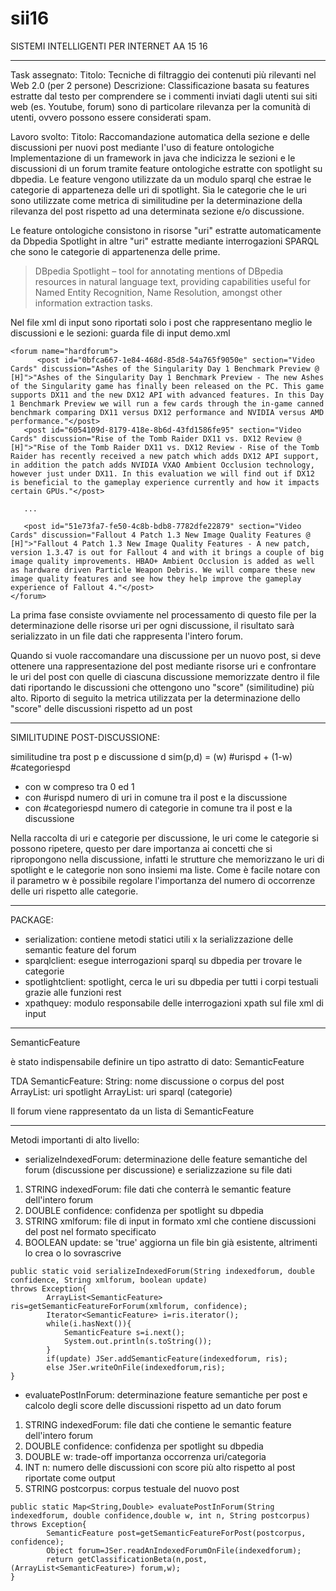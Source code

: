 # sii16
SISTEMI INTELLIGENTI PER INTERNET
AA 15 16

------------------------------------------------------------------------

Task assegnato: 
Titolo: Tecniche di filtraggio dei contenuti più rilevanti nel Web 2.0 (per 2 persone)
Descrizione: Classificazione basata su features estratte dal testo per comprendere se i commenti inviati dagli utenti sui siti web (es. Youtube, forum) sono di particolare rilevanza per la comunità di utenti, ovvero possono essere considerati spam.

Lavoro svolto:
Titolo: Raccomandazione automatica della sezione e delle discussioni per nuovi post mediante l'uso di feature ontologiche
Implementazione di un framework in java che indicizza le sezioni e le discussioni di un forum tramite feature ontologiche estratte con spotlight su dbpedia. Le feature vengono utilizzate da un modulo sparql che estrae le categorie di apparteneza delle uri di spotlight. 
Sia le categorie che le uri sono utilizzate come metrica di similitudine per la determinazione della rilevanza del post rispetto ad una determinata sezione e/o discussione.

Le feature ontologiche consistono in risorse "uri" estratte automaticamente da Dbpedia Spotlight in altre "uri" estratte mediante interrogazioni SPARQL che sono le categorie di appartenenza delle prime.
> DBpedia Spotlight – tool for annotating mentions of DBpedia resources in natural language text, providing capabilities useful for Named Entity Recognition, Name Resolution, amongst other information extraction tasks.

Nel file xml di input sono riportati solo i post che rappresentano meglio le discussioni e le sezioni: guarda file di input demo.xml

```
<forum name="hardforum">
      <post id="0bfca667-1e84-468d-85d8-54a765f9050e" section="Video Cards" discussion="Ashes of the Singularity Day 1 Benchmark Preview @ [H]">"Ashes of the Singularity Day 1 Benchmark Preview - The new Ashes of the Singularity game has finally been released on the PC. This game supports DX11 and the new DX12 API with advanced features. In this Day 1 Benchmark Preview we will run a few cards through the in-game canned benchmark comparing DX11 versus DX12 performance and NVIDIA versus AMD performance."</post>
   <post id="6054109d-8179-418e-8b6d-43fd1586fe95" section="Video Cards" discussion="Rise of the Tomb Raider DX11 vs. DX12 Review @ [H]">"Rise of the Tomb Raider DX11 vs. DX12 Review - Rise of the Tomb Raider has recently received a new patch which adds DX12 API support, in addition the patch adds NVIDIA VXAO Ambient Occlusion technology, however just under DX11. In this evaluation we will find out if DX12 is beneficial to the gameplay experience currently and how it impacts certain GPUs."</post>

   ...

   <post id="51e73fa7-fe50-4c8b-bdb8-7782dfe22879" section="Video Cards" discussion="Fallout 4 Patch 1.3 New Image Quality Features @ [H]">"Fallout 4 Patch 1.3 New Image Quality Features - A new patch, version 1.3.47 is out for Fallout 4 and with it brings a couple of big image quality improvements. HBAO+ Ambient Occlusion is added as well as hardware driven Particle Weapon Debris. We will compare these new image quality features and see how they help improve the gameplay experience of Fallout 4."</post>
</forum>

```
La prima fase consiste ovviamente nel processamento di questo file per la determinazione delle risorse uri per ogni discussione, il risultato sarà serializzato in un file dati che rappresenta l'intero forum.

Quando si vuole raccomandare una discussione per un nuovo post, si deve ottenere una rappresentazione del post mediante risorse uri e confrontare  le uri del post con quelle di ciascuna discussione memorizzate dentro il file dati riportando le discussioni che ottengono uno "score" (similitudine) più alto.
Riporto di seguito la metrica utilizzata per la determinazione dello "score" delle discussioni rispetto ad un post 

------------------------------------------------
SIMILITUDINE POST-DISCUSSIONE:

similitudine tra post p e discussione d
sim(p,d) = (w) #urispd + (1-w) #categoriespd

* con w compreso tra 0 ed 1 
* con #urispd numero di uri in comune tra il post e la discussione
* con #categoriespd numero di categorie in comune tra il post e la discussione

Nella raccolta di uri e categorie per discussione, le uri come le categorie si possono ripetere, questo per dare importanza ai concetti che si ripropongono nella discussione, infatti le strutture che memorizzano le uri di spotlight e le categorie non sono insiemi ma liste.
Come è facile notare con il parametro w è possibile regolare l'importanza del numero di occorrenze delle uri rispetto alle categorie.

------------------------------------------------
PACKAGE:

* serialization: contiene metodi statici utili x la serializzazione delle semantic feature del forum
* sparqlclient: esegue interrogazioni sparql su dbpedia per trovare le categorie
* spotlightclient: spotlight, cerca le uri su dbpedia per tutti i corpi testuali grazie alle funzioni rest
* xpathquey: modulo responsabile delle interrogazioni xpath sul file xml di input

------------------------------------------------
SemanticFeature

è stato indispensabile definire un tipo astratto di dato: SemanticFeature

TDA SemanticFeature:
	 String: nome discussione o corpus del post
	 ArrayList<String>: uri spotlight
	 ArrayList<String>: uri sparql (categorie)

Il forum viene rappresentato da un lista di SemanticFeature

-------------------------------------------------------------------
Metodi importanti di alto livello:

* serializeIndexedForum: determinazione delle feature semantiche del forum (discussione per discussione) e serializzazione su file dati

1. STRING indexedForum: file dati che conterrà le semantic feature dell'intero forum
2. DOUBLE confidence:   confidenza per spotlight su dbpedia
3. STRING xmlforum:     file di input in formato xml che contiene discussioni del post nel formato specificato
4. BOOLEAN update:      se 'true' aggiorna un file bin già esistente, altrimenti lo crea o lo sovrascrive

```
public static void serializeIndexedForum(String indexedforum, double confidence, String xmlforum, boolean update) 
throws Exception{
		ArrayList<SemanticFeature> ris=getSemanticFeatureForForum(xmlforum, confidence);
		Iterator<SemanticFeature> i=ris.iterator();
		while(i.hasNext()){
			SemanticFeature s=i.next();
			System.out.println(s.toString());
		}
		if(update) JSer.addSemanticFeature(indexedforum, ris);
		else JSer.writeOnFile(indexedforum,ris);
}
```

* evaluatePostInForum: determinazione feature semantiche per post e calcolo degli score delle discussioni rispetto ad un dato forum
  
1. STRING indexedForum: file dati che contiene le semantic feature dell'intero forum
2. DOUBLE confidence:   confidenza per spotlight su dbpedia
3. DOUBLE w:            trade-off importanza occorrenza uri/categoria
4. INT n:               numero delle discussioni con score più alto rispetto al post riportate come output
5. STRING postcorpus:   corpus testuale del nuovo post

```
public static Map<String,Double> evaluatePostInForum(String indexedforum, double confidence,double w, int n, String postcorpus) 
throws Exception{
		SemanticFeature post=getSemanticFeatureForPost(postcorpus, confidence);
		Object forum=JSer.readAnIndexedForumOnFile(indexedforum);
		return getClassificationBeta(n,post,(ArrayList<SemanticFeature>) forum,w);
}
```
